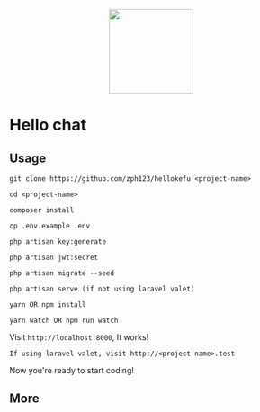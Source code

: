
<p align="center"><img src="https://github.com/dbing/hellokefu/raw/master/public/logo.png" height="150" width="150"></p>

# Hello chat

## Usage
```
git clone https://github.com/zph123/hellokefu <project-name>
```
```
cd <project-name>
```
```
composer install
```
```
cp .env.example .env
```
```
php artisan key:generate
```
```
php artisan jwt:secret
```
```
php artisan migrate --seed
```
```
php artisan serve (if not using laravel valet)
```
```
yarn OR npm install
```
```
yarn watch OR npm run watch
```

Visit `http://localhost:8000`, It works!

```
If using laravel valet, visit http://<project-name>.test
```

Now you're ready to start coding!

## More
